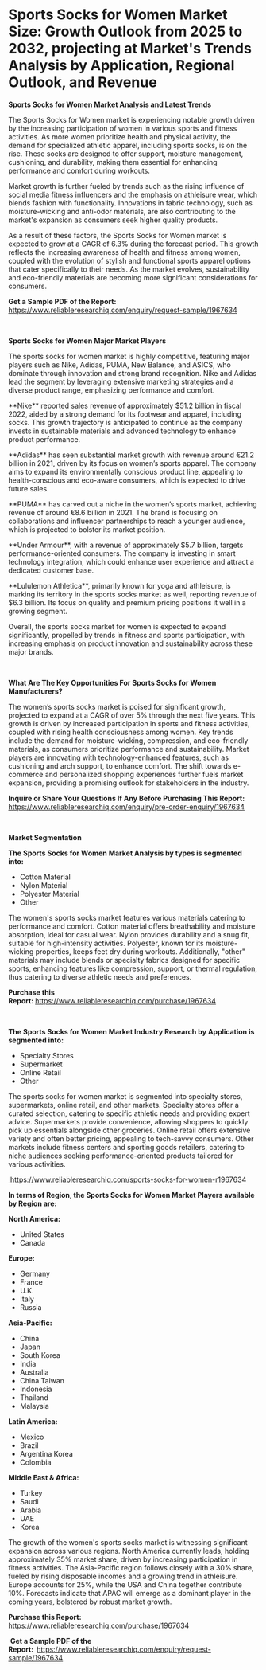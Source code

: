 <p><h1>Sports Socks for Women Market Size: Growth Outlook from 2025 to 2032, projecting at Market's Trends Analysis by Application, Regional Outlook, and Revenue</h1></p><p><strong>Sports Socks for Women Market Analysis and Latest Trends</strong></p>
<p><p>The Sports Socks for Women market is experiencing notable growth driven by the increasing participation of women in various sports and fitness activities. As more women prioritize health and physical activity, the demand for specialized athletic apparel, including sports socks, is on the rise. These socks are designed to offer support, moisture management, cushioning, and durability, making them essential for enhancing performance and comfort during workouts.</p><p>Market growth is further fueled by trends such as the rising influence of social media fitness influencers and the emphasis on athleisure wear, which blends fashion with functionality. Innovations in fabric technology, such as moisture-wicking and anti-odor materials, are also contributing to the market's expansion as consumers seek higher quality products.</p><p>As a result of these factors, the Sports Socks for Women market is expected to grow at a CAGR of 6.3% during the forecast period. This growth reflects the increasing awareness of health and fitness among women, coupled with the evolution of stylish and functional sports apparel options that cater specifically to their needs. As the market evolves, sustainability and eco-friendly materials are becoming more significant considerations for consumers.</p></p>
<p><strong>Get a Sample PDF of the Report:&nbsp;</strong> <a href="https://www.reliableresearchiq.com/enquiry/request-sample/1967634?utm_campaign=2202&utm_medium=2&utm_source=Github&utm_content=ia&utm_term=15042025&utm_id=sports-socks-for-women">https://www.reliableresearchiq.com/enquiry/request-sample/1967634</a></p>
<p>&nbsp;</p>
<p><strong>Sports Socks for Women Major Market Players</strong></p>
<p><p>The sports socks for women market is highly competitive, featuring major players such as Nike, Adidas, PUMA, New Balance, and ASICS, who dominate through innovation and strong brand recognition. Nike and Adidas lead the segment by leveraging extensive marketing strategies and a diverse product range, emphasizing performance and comfort.</p><p>**Nike** reported sales revenue of approximately $51.2 billion in fiscal 2022, aided by a strong demand for its footwear and apparel, including socks. This growth trajectory is anticipated to continue as the company invests in sustainable materials and advanced technology to enhance product performance.</p><p>**Adidas** has seen substantial market growth with revenue around €21.2 billion in 2021, driven by its focus on women’s sports apparel. The company aims to expand its environmentally conscious product line, appealing to health-conscious and eco-aware consumers, which is expected to drive future sales.</p><p>**PUMA** has carved out a niche in the women’s sports market, achieving revenue of around €8.6 billion in 2021. The brand is focusing on collaborations and influencer partnerships to reach a younger audience, which is projected to bolster its market position.</p><p>**Under Armour**, with a revenue of approximately $5.7 billion, targets performance-oriented consumers. The company is investing in smart technology integration, which could enhance user experience and attract a dedicated customer base.</p><p>**Lululemon Athletica**, primarily known for yoga and athleisure, is marking its territory in the sports socks market as well, reporting revenue of $6.3 billion. Its focus on quality and premium pricing positions it well in a growing segment.</p><p>Overall, the sports socks market for women is expected to expand significantly, propelled by trends in fitness and sports participation, with increasing emphasis on product innovation and sustainability across these major brands.</p></p>
<p>&nbsp;</p>
<p><strong>What Are The Key Opportunities For Sports Socks for Women Manufacturers?</strong></p>
<p><p>The women’s sports socks market is poised for significant growth, projected to expand at a CAGR of over 5% through the next five years. This growth is driven by increased participation in sports and fitness activities, coupled with rising health consciousness among women. Key trends include the demand for moisture-wicking, compression, and eco-friendly materials, as consumers prioritize performance and sustainability. Market players are innovating with technology-enhanced features, such as cushioning and arch support, to enhance comfort. The shift towards e-commerce and personalized shopping experiences further fuels market expansion, providing a promising outlook for stakeholders in the industry.</p></p>
<p><strong>Inquire or Share Your Questions If Any Before Purchasing This Report:</strong> <a href="https://www.reliableresearchiq.com/enquiry/pre-order-enquiry/1967634?utm_campaign=2202&utm_medium=2&utm_source=Github&utm_content=ia&utm_term=15042025&utm_id=sports-socks-for-women">https://www.reliableresearchiq.com/enquiry/pre-order-enquiry/1967634</a></p>
<p>&nbsp;</p>
<p><strong>Market Segmentation</strong></p>
<p><strong>The Sports Socks for Women Market Analysis by types is segmented into:</strong></p>
<p><ul><li>Cotton Material</li><li>Nylon Material</li><li>Polyester Material</li><li>Other</li></ul></p>
<p><p>The women's sports socks market features various materials catering to performance and comfort. Cotton material offers breathability and moisture absorption, ideal for casual wear. Nylon provides durability and a snug fit, suitable for high-intensity activities. Polyester, known for its moisture-wicking properties, keeps feet dry during workouts. Additionally, "other" materials may include blends or specialty fabrics designed for specific sports, enhancing features like compression, support, or thermal regulation, thus catering to diverse athletic needs and preferences.</p></p>
<p><strong>Purchase this Report:&nbsp;</strong><a href="https://www.reliableresearchiq.com/purchase/1967634?utm_campaign=2202&utm_medium=2&utm_source=Github&utm_content=ia&utm_term=15042025&utm_id=sports-socks-for-women">https://www.reliableresearchiq.com/purchase/1967634</a></p>
<p>&nbsp;</p>
<p><strong>The Sports Socks for Women Market Industry Research by Application is segmented into:</strong></p>
<p><ul><li>Specialty Stores</li><li>Supermarket</li><li>Online Retail</li><li>Other</li></ul></p>
<p><p>The sports socks for women market is segmented into specialty stores, supermarkets, online retail, and other markets. Specialty stores offer a curated selection, catering to specific athletic needs and providing expert advice. Supermarkets provide convenience, allowing shoppers to quickly pick up essentials alongside other groceries. Online retail offers extensive variety and often better pricing, appealing to tech-savvy consumers. Other markets include fitness centers and sporting goods retailers, catering to niche audiences seeking performance-oriented products tailored for various activities.</p></p>
<p><a href="https://www.reliableresearchiq.com/sports-socks-for-women-r1967634?utm_campaign=2202&utm_medium=2&utm_source=Github&utm_content=ia&utm_term=15042025&utm_id=sports-socks-for-women">&nbsp;https://www.reliableresearchiq.com/sports-socks-for-women-r1967634</a></p>
<p><strong>In terms of Region, the Sports Socks for Women Market Players available by Region are:</strong></p>
<p>
    <p> <strong> North America: </strong>
        <ul>
            <li>United States</li>
            <li>Canada</li>
        </ul>
        </p> 
    <p> <strong> Europe: </strong>
        <ul>
            <li>Germany</li>
            <li>France</li>
            <li>U.K.</li>
            <li>Italy</li>
            <li>Russia</li>
        </ul>
        </p> 
    <p> <strong> Asia-Pacific: </strong>
        <ul>
            <li>China</li>
            <li>Japan</li>
            <li>South Korea</li>
            <li>India</li>
            <li>Australia</li>
            <li>China Taiwan</li>
            <li>Indonesia</li>
            <li>Thailand</li>
            <li>Malaysia</li>
        </ul>
        </p> 
    <p> <strong> Latin America: </strong>
        <ul>
            <li>Mexico</li>
            <li>Brazil</li>
            <li>Argentina Korea</li>
            <li>Colombia</li>
        </ul>
        </p> 
    <p> <strong> Middle East & Africa: </strong>
        <ul>
            <li>Turkey</li>
            <li>Saudi</li>
            <li>Arabia</li>
            <li>UAE</li>
            <li>Korea</li>
        </ul>
    </p>
    </p>
<p><p>The growth of the women's sports socks market is witnessing significant expansion across various regions. North America currently leads, holding approximately 35% market share, driven by increasing participation in fitness activities. The Asia-Pacific region follows closely with a 30% share, fueled by rising disposable incomes and a growing trend in athleisure. Europe accounts for 25%, while the USA and China together contribute 10%. Forecasts indicate that APAC will emerge as a dominant player in the coming years, bolstered by robust market growth.</p></p>
<p><strong>Purchase this Report: </strong><a href="https://www.reliableresearchiq.com/purchase/1967634?utm_campaign=2202&utm_medium=2&utm_source=Github&utm_content=ia&utm_term=15042025&utm_id=sports-socks-for-women">https://www.reliableresearchiq.com/purchase/1967634</a></p>
<p>&nbsp;<strong>Get a Sample PDF of the Report:&nbsp;&nbsp;</strong><a href="https://www.reliableresearchiq.com/enquiry/request-sample/1967634?utm_campaign=2202&utm_medium=2&utm_source=Github&utm_content=ia&utm_term=15042025&utm_id=sports-socks-for-women">https://www.reliableresearchiq.com/enquiry/request-sample/1967634</a></p>
<p><strong></strong></p>
<p><p></p><p></p><p></p></p>